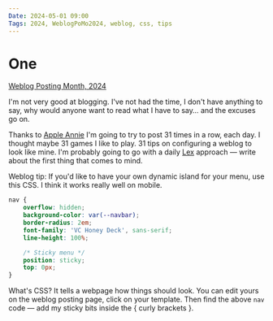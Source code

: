 ```yaml
---
Date: 2024-05-01 09:00
Tags: 2024, WeblogPoMo2024, weblog, css, tips
---
```


# One

[Weblog Posting Month, 2024](https://weblog.anniegreens.lol/weblog-posting-month-2024)

I'm not very good at blogging. I've not had the time, I don't have anything to say, why would anyone want to read what I have to say… and the excuses go on.

Thanks to [Apple Annie](https://social.lol/@anniegreens) I'm going to try to post 31 times in a row, each day. I thought maybe 31 games I like to play. 31 tips on configuring a weblog to look like mine. I'm probably going to go with a daily [Lex](https://social.lol/@lexfri@hachyderm.io) approach — write about the first thing that comes to mind.

Weblog tip: If you'd like to have your own dynamic island for your menu, use this CSS. I think it works really well on mobile.

```css
nav {
    overflow: hidden;
    background-color: var(--navbar);
    border-radius: 2em;
    font-family: 'VC Honey Deck', sans-serif;
    line-height: 100%;

    /* Sticky menu */
    position: sticky;
    top: 0px;
}
``` 

What's CSS? It tells a webpage how things should look. You can edit yours on the weblog posting page, click on your template. Then find the above `nav` code — add my sticky bits inside the { curly brackets }. 